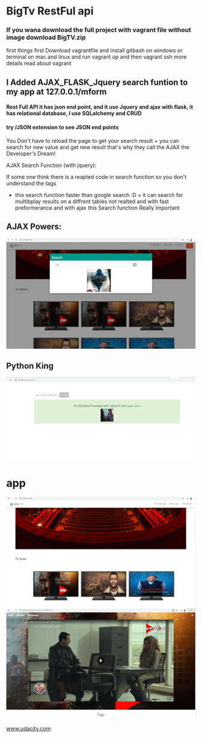 # BigTv RestFul api 

### If you wana download the full project with vagrant file without image download BigTV.zip
first things first Download vagrantfile and install gitbash on windows or terminal on mac and linux
and run vagrant up and then vagrant ssh more details read about vagrant

## I Added AJAX_FLASK_Jquery search funtion to my app at 127.0.0.1/mform

#### Rest Full API it has json end point, and it use Jquery and ajax with flask, it has relational database, I use SQLalchemy and CRUD
#### try /JSON extension to see JSON end points

You Don't have to reload the page to get your search result + you can search for new value and get new result
that's why they call the AJAX the Developer's Dream!

AJAX Search Function (with jquery):

If some one think there is a reapted code in search function so you don't understand the tags 
+ this search function faster than google search :D + it can search for multibplay results on
a diffrent tables not realted and with fast preformerance and with ajax this Search function Really Important


## AJAX Powers:

<img src="ajaxpower.PNG">


## Python King 
<img src="Pythonking.PNG">

# app 
<img src="Fianl.PNG">
<img src="part1.PNG">


www.udacity.com
